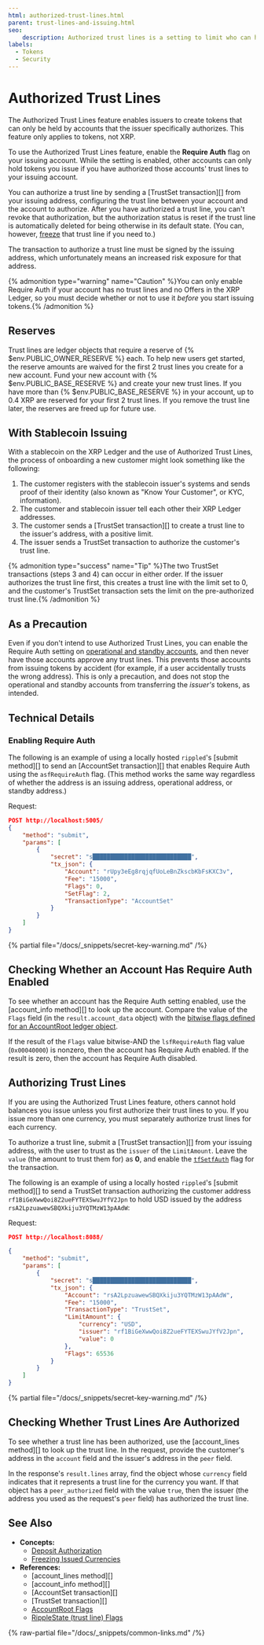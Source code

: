 ```yaml
---
html: authorized-trust-lines.html
parent: trust-lines-and-issuing.html
seo:
    description: Authorized trust lines is a setting to limit who can hold a token.
labels:
  - Tokens
  - Security
---
```

# Authorized Trust Lines

The Authorized Trust Lines feature enables issuers to create tokens that can only be held by accounts that the issuer specifically authorizes. This feature only applies to tokens, not XRP.

To use the Authorized Trust Lines feature, enable the **Require Auth** flag on your issuing account. While the setting is enabled, other accounts can only hold tokens you issue if you have authorized those accounts' trust lines to your issuing account.

You can authorize a trust line by sending a [TrustSet transaction][] from your issuing address, configuring the trust line between your account and the account to authorize. After you have authorized a trust line, you can't revoke that authorization, but the authorization status is reset if the trust line is automatically deleted for being otherwise in its default state. (You can, however, [freeze](freezes.md) that trust line if you need to.)

The transaction to authorize a trust line must be signed by the issuing address, which unfortunately means an increased risk exposure for that address.

{% admonition type="warning" name="Caution" %}You can only enable Require Auth if your account has no trust lines and no Offers in the XRP Ledger, so you must decide whether or not to use it _before_ you start issuing tokens.{% /admonition %}

## Reserves

Trust lines are ledger objects that require a reserve of {% $env.PUBLIC_OWNER_RESERVE %} each. To help new users get started, the reserve amounts are waived for the first 2 trust lines you create for a new account. Fund your new account with {% $env.PUBLIC_BASE_RESERVE %} and create your new trust lines. If you have more than {% $env.PUBLIC_BASE_RESERVE %} in your account, up to 0.4 XRP are reserved for your first 2 trust lines. If you remove the trust line later, the reserves are freed up for future use.

## With Stablecoin Issuing

With a stablecoin on the XRP Ledger and the use of Authorized Trust Lines, the process of onboarding a new customer might look something like the following:

1. The customer registers with the stablecoin issuer's systems and sends proof of their identity (also known as "Know Your Customer", or KYC, information).
2. The customer and stablecoin issuer tell each other their XRP Ledger addresses.
3. The customer sends a [TrustSet transaction][] to create a trust line to the issuer's address, with a positive limit.
4. The issuer sends a TrustSet transaction to authorize the customer's trust line.

{% admonition type="success" name="Tip" %}The two TrustSet transactions (steps 3 and 4) can occur in either order. If the issuer authorizes the trust line first, this creates a trust line with the limit set to 0, and the customer's TrustSet transaction sets the limit on the pre-authorized trust line.{% /admonition %}

## As a Precaution

Even if you don't intend to use Authorized Trust Lines, you can enable the Require Auth setting on [operational and standby accounts](../../accounts/account-types.md), and then never have those accounts approve any trust lines. This prevents those accounts from issuing tokens by accident (for example, if a user accidentally trusts the wrong address). This is only a precaution, and does not stop the operational and standby accounts from transferring the _issuer's_ tokens, as intended.


## Technical Details

### Enabling Require Auth

The following is an example of using a locally hosted `rippled`'s [submit method][] to send an [AccountSet transaction][] that enables Require Auth using the `asfRequireAuth` flag. (This method works the same way regardless of whether the address is an issuing address, operational address, or standby address.)

Request:

```json
POST http://localhost:5005/
{
    "method": "submit",
    "params": [
        {
            "secret": "s████████████████████████████",
            "tx_json": {
                "Account": "rUpy3eEg8rqjqfUoLeBnZkscbKbFsKXC3v",
                "Fee": "15000",
                "Flags": 0,
                "SetFlag": 2,
                "TransactionType": "AccountSet"
            }
        }
    ]
}
```

{% partial file="/docs/_snippets/secret-key-warning.md" /%}


## Checking Whether an Account Has Require Auth Enabled

To see whether an account has the Require Auth setting enabled, use the [account_info method][] to look up the account. Compare the value of the `Flags` field (in the `result.account_data` object) with the [bitwise flags defined for an AccountRoot ledger object](../../../references/protocol/ledger-data/ledger-entry-types/accountroot.md).

If the result of the `Flags` value bitwise-AND the `lsfRequireAuth` flag value (`0x00040000`) is nonzero, then the account has Require Auth enabled. If the result is zero, then the account has Require Auth disabled.

## Authorizing Trust Lines

If you are using the Authorized Trust Lines feature, others cannot hold balances you issue unless you first authorize their trust lines to you. If you issue more than one currency, you must separately authorize trust lines for each currency.

To authorize a trust line, submit a [TrustSet transaction][] from your issuing address, with the user to trust as the `issuer` of the `LimitAmount`. Leave the `value` (the amount to trust them for) as **0**, and enable the [`tfSetfAuth`](../../../references/protocol/transactions/types/trustset.md#trustset-flags) flag for the transaction.

The following is an example of using a locally hosted `rippled`'s [submit method][] to send a TrustSet transaction authorizing the customer address `rf1BiGeXwwQoi8Z2ueFYTEXSwuJYfV2Jpn` to hold USD issued by the address `rsA2LpzuawewSBQXkiju3YQTMzW13pAAdW`:

Request:

```json
POST http://localhost:8088/

{
    "method": "submit",
    "params": [
        {
            "secret": "s████████████████████████████",
            "tx_json": {
                "Account": "rsA2LpzuawewSBQXkiju3YQTMzW13pAAdW",
                "Fee": "15000",
                "TransactionType": "TrustSet",
                "LimitAmount": {
                    "currency": "USD",
                    "issuer": "rf1BiGeXwwQoi8Z2ueFYTEXSwuJYfV2Jpn",
                    "value": 0
                },
                "Flags": 65536
            }
        }
    ]
}
```

{% partial file="/docs/_snippets/secret-key-warning.md" /%}


## Checking Whether Trust Lines Are Authorized

To see whether a trust line has been authorized, use the [account_lines method][] to look up the trust line. In the request, provide the customer's address in the `account` field and the issuer's address in the `peer` field.

In the response's `result.lines` array, find the object whose `currency` field indicates that it represents a trust line for the currency you want. If that object has a `peer_authorized` field with the value `true`, then the issuer (the address you used as the request's `peer` field) has authorized the trust line.


## See Also

- **Concepts:**
    - [Deposit Authorization](../../accounts/depositauth.md)
    - [Freezing Issued Currencies](freezes.md)
- **References:**
    - [account_lines method][]
    - [account_info method][]
    - [AccountSet transaction][]
    - [TrustSet transaction][]
    - [AccountRoot Flags](../../../references/protocol/ledger-data/ledger-entry-types/accountroot.md#accountroot-flags)
    - [RippleState (trust line) Flags](../../../references/protocol/ledger-data/ledger-entry-types/ripplestate.md#ripplestate-flags)

{% raw-partial file="/docs/_snippets/common-links.md" /%}
